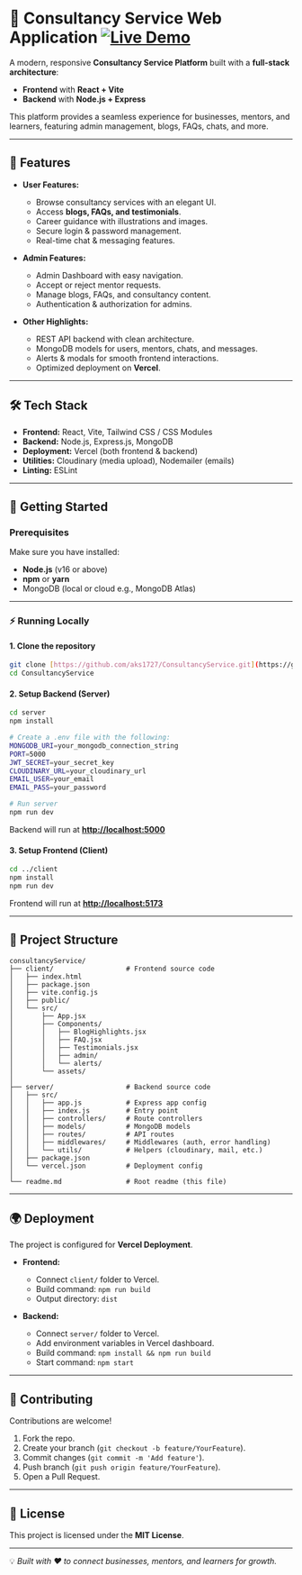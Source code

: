 # 🌟 Consultancy Service Web Application  [![Live Demo](https://img.shields.io/badge/Live%20Demo-%2300C853.svg?&style=for-the-badge&logo=google-chrome&logoColor=white)](https://consultancy-service-platform.vercel.app/)


A modern, responsive **Consultancy Service Platform** built with a **full-stack architecture**:

* **Frontend** with **React + Vite**
* **Backend** with **Node.js + Express**

This platform provides a seamless experience for businesses, mentors, and learners, featuring admin management, blogs, FAQs, chats, and more.

---

## 📌 Features

* **User Features:**

  * Browse consultancy services with an elegant UI.
  * Access **blogs, FAQs, and testimonials**.
  * Career guidance with illustrations and images.
  * Secure login & password management.
  * Real-time chat & messaging features.

* **Admin Features:**

  * Admin Dashboard with easy navigation.
  * Accept or reject mentor requests.
  * Manage blogs, FAQs, and consultancy content.
  * Authentication & authorization for admins.

* **Other Highlights:**

  * REST API backend with clean architecture.
  * MongoDB models for users, mentors, chats, and messages.
  * Alerts & modals for smooth frontend interactions.
  * Optimized deployment on **Vercel**.

---

## 🛠 Tech Stack

* **Frontend:** React, Vite, Tailwind CSS / CSS Modules
* **Backend:** Node.js, Express.js, MongoDB
* **Deployment:** Vercel (both frontend & backend)
* **Utilities:** Cloudinary (media upload), Nodemailer (emails)
* **Linting:** ESLint

---

## 🚀 Getting Started

### Prerequisites

Make sure you have installed:

* **Node.js** (v16 or above)
* **npm** or **yarn**
* MongoDB (local or cloud e.g., MongoDB Atlas)

---

### ⚡ Running Locally

#### 1. Clone the repository

```bash
git clone [https://github.com/aks1727/ConsultancyService.git](https://github.com/aks1727/ConsultancyService.git)
cd ConsultancyService
```

#### 2. Setup Backend (Server)

```bash
cd server
npm install

# Create a .env file with the following:
MONGODB_URI=your_mongodb_connection_string
PORT=5000
JWT_SECRET=your_secret_key
CLOUDINARY_URL=your_cloudinary_url
EMAIL_USER=your_email
EMAIL_PASS=your_password

# Run server
npm run dev
```

Backend will run at **[http://localhost:5000](http://localhost:5000)**

#### 3. Setup Frontend (Client)

```bash
cd ../client
npm install
npm run dev
```

Frontend will run at **[http://localhost:5173](http://localhost:5173)**

---

## 📂 Project Structure

```
consultancyService/
├── client/                  # Frontend source code
│   ├── index.html
│   ├── package.json
│   ├── vite.config.js
│   ├── public/
│   └── src/
│       ├── App.jsx
│       ├── Components/
│       │   ├── BlogHighlights.jsx
│       │   ├── FAQ.jsx
│       │   ├── Testimonials.jsx
│       │   ├── admin/
│       │   └── alerts/
│       └── assets/
│
├── server/                  # Backend source code
│   ├── src/
│   │   ├── app.js           # Express app config
│   │   ├── index.js         # Entry point
│   │   ├── controllers/     # Route controllers
│   │   ├── models/          # MongoDB models
│   │   ├── routes/          # API routes
│   │   ├── middlewares/     # Middlewares (auth, error handling)
│   │   └── utils/           # Helpers (cloudinary, mail, etc.)
│   ├── package.json
│   └── vercel.json          # Deployment config
│
└── readme.md                # Root readme (this file)
```

---

## 🌍 Deployment

The project is configured for **Vercel Deployment**.

* **Frontend:**

  * Connect `client/` folder to Vercel.
  * Build command: `npm run build`
  * Output directory: `dist`

* **Backend:**

  * Connect `server/` folder to Vercel.
  * Add environment variables in Vercel dashboard.
  * Build command: `npm install && npm run build`
  * Start command: `npm start`

---

## 🤝 Contributing

Contributions are welcome!

1. Fork the repo.
2. Create your branch (`git checkout -b feature/YourFeature`).
3. Commit changes (`git commit -m 'Add feature'`).
4. Push branch (`git push origin feature/YourFeature`).
5. Open a Pull Request.

---

## 📜 License

This project is licensed under the **MIT License**.

---

💡 *Built with ❤️ to connect businesses, mentors, and learners for growth.*
